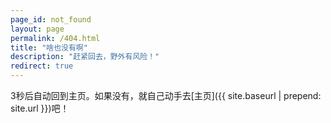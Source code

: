 ```yaml
---
page_id: not_found
layout: page
permalink: /404.html
title: "啥也没有啊"
description: "赶紧回去，野外有风险！"
redirect: true
---
```


3秒后自动回到主页。如果没有，就自己动手去[主页]({{ site.baseurl | prepend: site.url }})吧！
